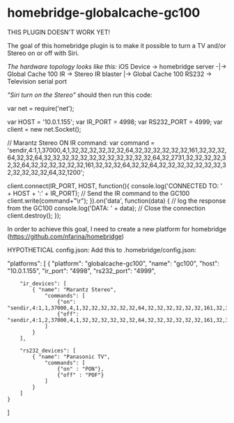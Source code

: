 # homebridge-globalcache-gc100
THIS PLUGIN DOESN'T WORK YET!

The goal of this homebridge plugin is to make it possible to turn a TV and/or Stereo on or off with Siri.

*The hardware topology looks like this:*
  iOS Device -> homebridge server -|-> Global Cache 100 IR -> Stereo IR blaster
                                   |-> Global Cache 100 RS232 -> Television serial port


_"Siri turn on the Stereo"_ should then run this code:

  var net = require('net');
  
  var HOST = '10.0.1.155';
  var IR_PORT = 4998;
  var RS232_PORT = 4999;
  var client = new net.Socket();
  
  // Marantz Stereo ON IR command:
  var command = 'sendir,4:1,1,37000,4,1,32,32,32,32,32,32,64,32,32,32,32,32,32,161,32,32,32,64,32,32,64,32,32,32,32,32,32,32,32,32,32,32,32,64,32,2731,32,32,32,32,32,32,64,32,32,32,32,32,32,161,32,32,32,64,32,32,64,32,32,32,32,32,32,32,32,32,32,32,32,64,32,1200';
  
  client.connect(IR_PORT, HOST, function(){
  	console.log('CONNECTED TO: ' + HOST + ':' + IR_PORT);
  		// Send the IR command to the GC100
  		client.write(command+"\r");
  }).on('data', function(data) {
  	// log the response from the GC100
  	console.log('DATA: ' + data);
  	// Close the connection
  	client.destroy();
  });


In order to achieve this goal, I need to create a new platform for homebridge (https://github.com/nfarina/homebridge)



HYPOTHETICAL config.json:
Add this to .homebridge/config.json:

  "platforms": [
  	{
  		"platform": "globalcache-gc100",
  		"name": "gc100",
  		"host": "10.0.1.155",
  		"ir_port": "4998",
  		"rs232_port": "4999",
  
  		"ir_devices": [
  			{ "name": "Marantz Stereo",
  				"commands": [
  					{"on": "sendir,4:1,1,37000,4,1,32,32,32,32,32,32,64,32,32,32,32,32,32,161,32,32,32,64,32,32,64,32,32,32,32,32,32,32,32,32,32,32,32,64,32,2731,32,32,32,32,32,32,64,32,32,32,32,32,32,161,32,32,32,64,32,32,64,32,32,32,32,32,32,32,32,32,32,32,32,64,32,1200"},
  					{"off": "sendir,4:1,2,37000,4,1,32,32,32,32,32,32,64,32,32,32,32,32,32,161,32,32,32,64,32,32,64,32,32,32,32,32,32,32,32,32,32,64,64,2731,32,32,32,32,32,32,64,32,32,32,32,32,32,161,32,32,32,64,32,32,64,32,32,32,32,32,32,32,32,32,32,64,64,1200"}
  				]
  			}
  		],
  
  		"rs232_devices": [
  			{ "name": "Panasonic TV",
  				"commands": [
  					{"on" : "PON"},
  					{"off" : "POF"}
  				]
  			}
  		]
  	}
  ]
